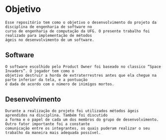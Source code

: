 # Objetivo
	Esse repositório tem como o objetivo o desenvolvimento do projeto da disciplina de engenharia de software no
	curso de engenharia de computação da UFG. O presente trabalho foi realizado para implementação de métodos 
	ágeis no desenvolvimento de um software.
## Software
	O software escolhido pelo Product Owner foi baseado no classico “Space Invaders”. O jogador tem como o 
	objetivo destruir a horda de extraterrestres antes que ela chegue na parte inferior da tela, e a pontuação
	é dada de acordo com o número de inimigos mortos.
## Desenvolvimento
	Durante a realização do projeto foi utilizados métodos ágeis aprendidos na disciplina. Também foi discutido
	a forma e o papel de cada um dos membros do grupo de desenvolvimento. Outro fator importante foi a constante
	comunicação entre os integrantes, os quais puderam realizar o seu trabalho da maneira mais adequada possível.
